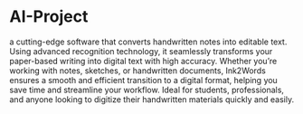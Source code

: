 # AI-Project
a cutting-edge software that converts handwritten notes into editable text. Using advanced recognition technology, it seamlessly transforms your paper-based writing into digital text with high accuracy. Whether you’re working with notes, sketches, or handwritten documents, Ink2Words ensures a smooth and efficient transition to a digital format, helping you save time and streamline your workflow. Ideal for students, professionals, and anyone looking to digitize their handwritten materials quickly and easily.
